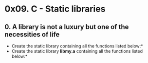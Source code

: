 # 0x09. C - Static libraries
## 0. A library is not a luxury but one of the necessities of life
* Create the static library  containing all the functions listed below:*
* Create the static library **libmy.a** containing all the functions listed below:*
